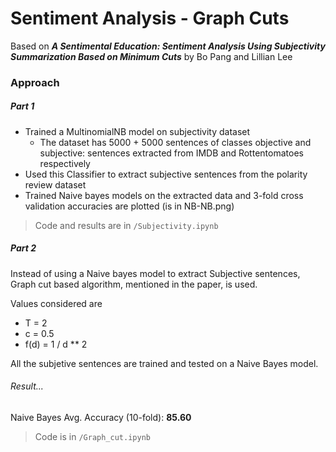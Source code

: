 # Sentiment Analysis - Graph Cuts
Based on **_A Sentimental Education: Sentiment Analysis Using Subjectivity  Summarization Based on Minimum Cuts_** by  Bo Pang and Lillian Lee

### Approach
##### Part 1
- Trained a MultinomialNB model on subjectivity dataset 
  - The dataset has 5000 + 5000 sentences of classes objective and subjective: sentences extracted from IMDB and Rottentomatoes respectively
- Used this Classifier to extract subjective sentences from the polarity review dataset
- Trained Naive bayes models on the extracted data and 3-fold cross validation accuracies are plotted (is in NB-NB.png)

> Code and results are in `/Subjectivity.ipynb`

##### Part 2
Instead of using a Naive bayes model to extract Subjective sentences, Graph cut based algorithm, mentioned in the paper, is used.

Values considered are 
 - T = 2
 - c = 0.5
 - f(d) = 1 / d ** 2
 
All the subjetive sentences are trained and tested on a Naive Bayes model.

###### Result...
Naive Bayes Avg. Accuracy (10-fold): __85.60__

> Code is in `/Graph_cut.ipynb`
